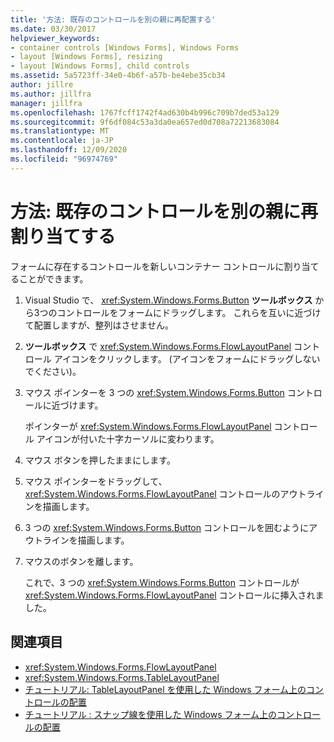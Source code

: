 ```yaml
---
title: '方法: 既存のコントロールを別の親に再配置する'
ms.date: 03/30/2017
helpviewer_keywords:
- container controls [Windows Forms], Windows Forms
- layout [Windows Forms], resizing
- layout [Windows Forms], child controls
ms.assetid: 5a5723ff-34e0-4b6f-a57b-be4ebe35cb34
author: jillre
ms.author: jillfra
manager: jillfra
ms.openlocfilehash: 1767fcff1742f4ad630b4b996c709b7ded53a129
ms.sourcegitcommit: 9f6df084c53a3da0ea657ed0d708a72213683084
ms.translationtype: MT
ms.contentlocale: ja-JP
ms.lasthandoff: 12/09/2020
ms.locfileid: "96974769"
---
```

# <a name="how-to-reassign-existing-controls-to-a-different-parent"></a>方法: 既存のコントロールを別の親に再割り当てする

フォームに存在するコントロールを新しいコンテナー コントロールに割り当てることができます。

1. Visual Studio で、 <xref:System.Windows.Forms.Button> **ツールボックス** から3つのコントロールをフォームにドラッグします。 これらを互いに近づけて配置しますが、整列はさせません。

2. **ツールボックス** で <xref:System.Windows.Forms.FlowLayoutPanel> コントロール アイコンをクリックします。 (アイコンをフォームにドラッグしないでください)。

3. マウス ポインターを 3 つの <xref:System.Windows.Forms.Button> コントロールに近づけます。

   ポインターが <xref:System.Windows.Forms.FlowLayoutPanel> コントロール アイコンが付いた十字カーソルに変わります。

4. マウス ボタンを押したままにします。

5. マウス ポインターをドラッグして、 <xref:System.Windows.Forms.FlowLayoutPanel> コントロールのアウトラインを描画します。

6. 3 つの <xref:System.Windows.Forms.Button> コントロールを囲むようにアウトラインを描画します。

7. マウスのボタンを離します。

   これで、3 つの <xref:System.Windows.Forms.Button> コントロールが <xref:System.Windows.Forms.FlowLayoutPanel> コントロールに挿入されました。

## <a name="see-also"></a>関連項目

- <xref:System.Windows.Forms.FlowLayoutPanel>
- <xref:System.Windows.Forms.TableLayoutPanel>
- [チュートリアル: TableLayoutPanel を使用した Windows フォーム上のコントロールの配置](walkthrough-arranging-controls-on-windows-forms-using-a-tablelayoutpanel.md)
- [チュートリアル : スナップ線を使用した Windows フォーム上のコントロールの配置](walkthrough-arranging-controls-on-windows-forms-using-snaplines.md)

